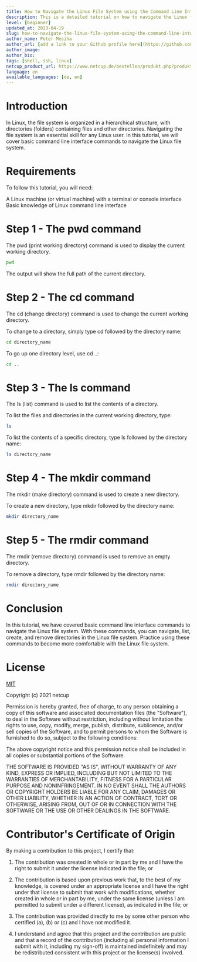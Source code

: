 ```yaml
---
title: How to Navigate the Linux File System using the Command Line Interface
description: This is a detailed tutorial on how to navigate the Linux file system using basic command line interface commands.
level: [beginner]
updated_at: 2023-04-19
slug: how-to-navigate-the-linux-file-system-using-the-command-line-interface
author_name: Peter Mesiha
author_url: [add a link to your Github profile here](https://github.com/MrReginaldKray)
author_image:
author_bio:
tags: [shell, ssh, linux] 
netcup_product_url: https://www.netcup.de/bestellen/produkt.php?produkt=2884 with server in vienna
language: en
available_languages: [de, en]
---
```


# Introduction

In Linux, the file system is organized in a hierarchical structure, with directories (folders) containing files and other directories. Navigating the file system is an essential skill for any Linux user. In this tutorial, we will cover basic command line interface commands to navigate the Linux file system.

# Requirements

To follow this tutorial, you will need:

A Linux machine (or virtual machine) with a terminal or console interface
Basic knowledge of Linux command line interface

# Step 1 - The pwd command

The pwd (print working directory) command is used to display the current working directory.

``` bash
pwd
```

The output will show the full path of the current directory.

# Step 2 - The cd command

The cd (change directory) command is used to change the current working directory.

To change to a directory, simply type cd followed by the directory name:

``` bash
cd directory_name
```

To go up one directory level, use cd ..:

``` bash
cd ..
```

# Step 3 - The ls command

The ls (list) command is used to list the contents of a directory.

To list the files and directories in the current working directory, type:

``` bash
ls
```

To list the contents of a specific directory, type ls followed by the directory name:

``` bash
ls directory_name
```

# Step 4 - The mkdir command

The mkdir (make directory) command is used to create a new directory.

To create a new directory, type mkdir followed by the directory name:

``` bash
mkdir directory_name
```

# Step 5 - The rmdir command

The rmdir (remove directory) command is used to remove an empty directory.

To remove a directory, type rmdir followed by the directory name:

``` bash
rmdir directory_name
```

# Conclusion

In this tutorial, we have covered basic command line interface commands to navigate the Linux file system. With these commands, you can navigate, list, create, and remove directories in the Linux file system. Practice using these commands to become more comfortable with the Linux file system.

# License

[MIT](https://github.com/netcup-community/community-tutorials/blob/main/LICENSE)

Copyright (c) 2021 netcup

Permission is hereby granted, free of charge, to any person obtaining a copy of this software and associated documentation files (the "Software"), to deal in the Software without restriction, including without limitation the rights to use, copy, modify, merge, publish, distribute, sublicence, and/or sell copies of the Software, and to permit persons to whom the Software is furnished to do so, subject to the following conditions:

The above copyright notice and this permission notice shall be included in all copies or substantial portions of the Software.

THE SOFTWARE IS PROVIDED "AS IS", WITHOUT WARRANTY OF ANY KIND, EXPRESS OR IMPLIED, INCLUDING BUT NOT LIMITED TO THE WARRANTIES OF MERCHANTABILITY, FITNESS FOR A PARTICULAR PURPOSE AND NONINFRINGEMENT. IN NO EVENT SHALL THE AUTHORS OR COPYRIGHT HOLDERS BE LIABLE FOR ANY CLAIM, DAMAGES OR OTHER LIABILITY, WHETHER IN AN ACTION OF CONTRACT, TORT OR OTHERWISE, ARISING FROM, OUT OF OR IN CONNECTION WITH THE SOFTWARE OR THE USE OR OTHER DEALINGS IN THE SOFTWARE.

# Contributor's Certificate of Origin
By making a contribution to this project, I certify that:

 1) The contribution was created in whole or in part by me and I have the right to submit it under the license indicated in the file; or

 2) The contribution is based upon previous work that, to the best of my knowledge, is covered under an appropriate license and I have the right under that license to submit that work with modifications, whether created in whole or in part by me, under the same license (unless I am permitted to submit under a different license), as indicated in the file; or

 3) The contribution was provided directly to me by some other person who certified (a), (b) or (c) and I have not modified it.

 4) I understand and agree that this project and the contribution are public and that a record of the contribution (including all personal information I submit with it, including my sign-off) is maintained indefinitely and may be redistributed consistent with this project or the license(s) involved.
